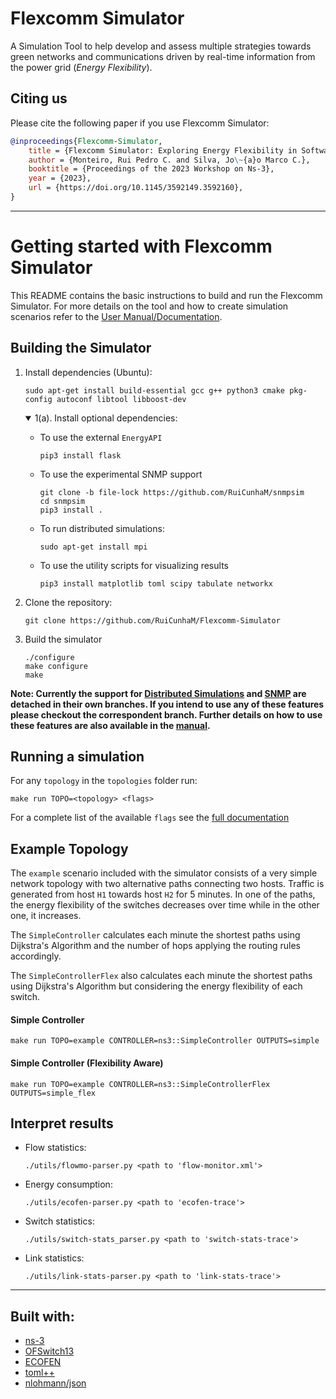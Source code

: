 # Flexcomm Simulator

A Simulation Tool to help develop and assess multiple strategies towards green networks and communications driven by real-time information from the power grid (*Energy Flexibility*). 

## Citing us

Please cite the following paper if you use Flexcomm Simulator:

```bibtex
@inproceedings{Flexcomm-Simulator,
    title = {Flexcomm Simulator: Exploring Energy Flexibility in Software Defined Networks with Ns-3},
    author = {Monteiro, Rui Pedro C. and Silva, Jo\~{a}o Marco C.},
    booktitle = {Proceedings of the 2023 Workshop on Ns-3},
    year = {2023},
    url = {https://doi.org/10.1145/3592149.3592160},
}
```

---

# Getting started with Flexcomm Simulator

This README contains the basic instructions to build and run the Flexcomm Simulator. For more details on the tool and how to create simulation scenarios refer to the [User Manual/Documentation](https://github.com/RuiCunhaM/Flexcomm-Simulator-User-Manual).

## Building the Simulator

1. Install dependencies (Ubuntu):
    ```
    sudo apt-get install build-essential gcc g++ python3 cmake pkg-config autoconf libtool libboost-dev
    ```

    <details open>
    <summary>1(a). Install optional dependencies:</summary>

    - To use the external `EnergyAPI` 
        ```
        pip3 install flask 
        ```

    - To use the experimental SNMP support 
        ```
        git clone -b file-lock https://github.com/RuiCunhaM/snmpsim
        cd snmpsim
        pip3 install .
        ```

    - To run distributed simulations:
        ```
        sudo apt-get install mpi 
        ```

    - To use the utility scripts for visualizing results 
        ```
        pip3 install matplotlib toml scipy tabulate networkx 
        ```
    </details>

3. Clone the repository:
    ```
    git clone https://github.com/RuiCunhaM/Flexcomm-Simulator
    ```

4. Build the simulator 
    ```
    ./configure
    make configure 
    make
    ```

**Note: Currently the support for [Distributed Simulations](https://github.com/RuiCunhaM/Flexcomm-Simulator/tree/mpi) and [SNMP](https://github.com/RuiCunhaM/Flexcomm-Simulator/snmp) are detached in their own branches. If you intend to use any of these features please checkout the correspondent branch. Further details on how to use these features are also available in the [manual](https://github.com/RuiCunhaM/Flexcomm-Simulator-User-Manual).**

## Running a simulation

For any `topology` in the `topologies` folder run:
```
make run TOPO=<topology> <flags>
```

For a complete list of the available `flags` see the [full documentation](https://github.com/RuiCunhaM/Flexcomm-Simulator-User-Manual#runtime-flags)

## Example Topology

The `example` scenario included with the simulator consists of a very simple network topology with two alternative paths connecting two hosts. Traffic is generated from host `H1` towards host `H2` for 5 minutes. In one of the paths, the energy flexibility of the switches decreases over time while in the other one, it increases. 

The `SimpleController` calculates each minute the shortest paths using Dijkstra's Algorithm and the number of hops applying the routing rules accordingly. 

The `SimpleControllerFlex` also calculates each minute the shortest paths using Dijkstra's Algorithm but considering the energy flexibility of each switch.

#### Simple Controller

```
make run TOPO=example CONTROLLER=ns3::SimpleController OUTPUTS=simple
```

#### Simple Controller (Flexibility Aware)

```
make run TOPO=example CONTROLLER=ns3::SimpleControllerFlex OUTPUTS=simple_flex
```

## Interpret results

- Flow statistics:
    ```
    ./utils/flowmo-parser.py <path to 'flow-monitor.xml'>
    ```

-  Energy consumption:
    ```
    ./utils/ecofen-parser.py <path to 'ecofen-trace'>
    ```

-  Switch statistics:
    ```
    ./utils/switch-stats_parser.py <path to 'switch-stats-trace'>
    ```

-  Link statistics:
    ```
    ./utils/link-stats-parser.py <path to 'link-stats-trace'>
    ```

---

## Built with:

- [ns-3](https://www.nsnam.org/)
- [OFSwitch13](http://www.lrc.ic.unicamp.br/ofswitch13/)
- [ECOFEN](https://people.irisa.fr/Anne-Cecile.Orgerie/ECOFEN)
- [toml++](https://marzer.github.io/tomlplusplus/)
- [nlohmann/json](https://json.nlohmann.me/)

